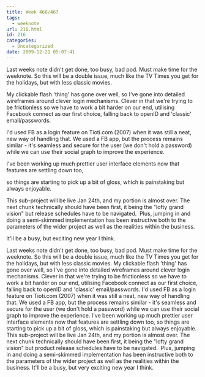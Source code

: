```yaml
---
title: Week 466/467
tags:
  - weeknote
url: 216.html
id: 216
categories:
  - Uncategorized
date: 2009-12-21 05:07:41
---
```


Last weeks note didn't get done, too busy, bad pod. Must make time for the weeknote. So this will be a double issue, much like the TV Times you get for the holidays, but with less classic movies.

My clickable flash 'thing' has gone over well, so I've gone into detailed wireframes around clever login mechanisms. Clever in that we're trying to be frictionless so we have to work a bit harder on our end, utilising Facebook connect as our first choice, falling back to openID and 'classic' email/passwords.

I'd used FB as a login feature on Tioti.com (2007) when it was still a neat, new way of handling that. We used a FB app, but the process remains similar - it's seamless and secure for the user (we don't hold a password) while we can use their social graph to improve the experience.

I've been working up much prettier user interface elements now that features are settling down too,

so things are starting to pick up a bit of gloss, which is painstaking but always enjoyable.

This sub-project will be live Jan 24th, and my portion is almost over. The next chunk technically should have been first, it being the "lofty grand vision" but release schedules have to be navigated.  Plus, jumping in and doing a semi-skimmed implementation has been instructive both to the parameters of the wider project as well as the realities within the business.

It'll be a busy, but exciting new year I think.

Last weeks note didn't get done, too busy, bad pod. Must make time for the weeknote. So this will be a double issue, much like the TV Times you get for the holidays, but with less classic movies. My clickable flash 'thing' has gone over well, so I've gone into detailed wireframes around clever login mechanisms. Clever in that we're trying to be frictionless so we have to work a bit harder on our end, utilising Facebook connect as our first choice, falling back to openID and 'classic' email/passwords. I'd used FB as a login feature on Tioti.com (2007) when it was still a neat, new way of handling that. We used a FB app, but the process remains similar - it's seamless and secure for the user (we don't hold a password) while we can use their social graph to improve the experience. I've been working up much prettier user interface elements now that features are settling down too, so things are starting to pick up a bit of gloss, which is painstaking but always enjoyable. This sub-project will be live Jan 24th, and my portion is almost over. The next chunk technically should have been first, it being the "lofty grand vision" but product release schedules have to be navigated.  Plus, jumping in and doing a semi-skimmed implementation has been instructive both to the parameters of the wider project as well as the realities within the business. It'll be a busy, but very exciting new year I think.
